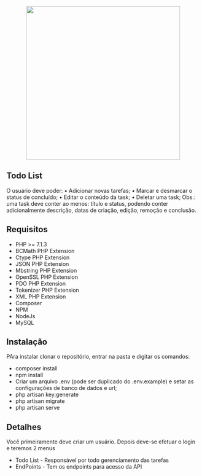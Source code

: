 <p align="center"><img src="https://www.supero.com.br/wp-content/themes/Supero2019_fast/imagens/supero_cor.svg" width="400"></p>


## Todo List

O usuário deve poder:
• Adicionar novas tarefas;
• Marcar e desmarcar o status de concluído;
• Editar o conteúdo da task;
• Deletar uma task;
Obs.: uma task deve conter ao menos: título e status, podendo conter adicionalmente descrição, datas de
criação, edição, remoção e conclusão.


## Requisitos

- PHP >= 7.1.3
- BCMath PHP Extension
- Ctype PHP Extension
- JSON PHP Extension
- Mbstring PHP Extension
- OpenSSL PHP Extension
- PDO PHP Extension
- Tokenizer PHP Extension
- XML PHP Extension
- Composer
- NPM
- NodeJs
- MySQL

## Instalação

PAra instalar clonar o repositório, entrar na pasta e digitar os comandos:
- composer install
- npm install
- Criar um arquivo .env (pode ser duplicado do .env.example) e setar as configurações de banco de dados e url;
- php artisan key:generate
- php artisan migrate
- php artisan serve

## Detalhes

Você primeiramente deve criar um usuário.
Depois deve-se efetuar o login e teremos 2 menus
- Todo List - Responsável por todo gerenciamento das tarefas
- EndPoints - Tem os endpoints para acesso da API